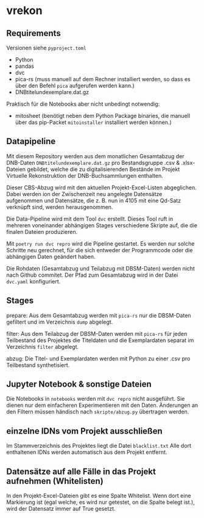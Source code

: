 # vrekon

## Requirements

Versionen siehe `pyproject.toml`

- Python
- pandas
- dvc
- pica-rs (muss manuell auf dem Rechner installiert werden, so dass es über den Befehl `pica` aufgerufen werden kann.)
- DNBtitelundexemplare.dat.gz

Praktisch für die Notebooks aber nicht unbedingt notwendig:

- mitosheet (benötigt neben dem Python Package binaries, die manuell über das pip-Packet `mitoinstaller` installiert werden können.)

## Datapipeline

Mit diesem Repository werden aus dem monatlichen Gesamtabzug der DNB-Daten `DNBtitelundexemplare.dat.gz` pro Bestandsgruppe .csv & .xlsx-Dateien gebildet, welche die zu digitalisierenden Bestände im Projekt Virtuelle Rekonstruktion der DNB-Buchsammlungen enthalten.

Dieser CBS-Abzug wird mit den aktuellen Projekt-Excel-Listen abgeglichen. Dabei werden ion der Zwischenzeit neu angelegte Datensätze aufgenommen und Datensätze, die z. B. nun in 4105 mit eine Qd-Satz verknüpft sind, werden herausgenommen.

Die Data-Pipeline wird mit dem Tool `dvc` erstellt. Dieses Tool ruft in mehreren voneinander abhängigen Stages verschiedene Skripte auf, die die finalen Dateien produzieren.

Mit `poetry run dvc repro` wird die Pipeline gestartet. Es werden nur solche Schritte neu gerechnet, für die sich entweder der Programmcode oder die abhängigen Daten geändert haben.

Die Rohdaten (Gesamtabzug und Teilabzug mit DBSM-Daten) werden nicht nach Github commitet. Der Pfad zum Gesamtabzug wird in der Datei `dvc.yaml` konfiguriert.

## Stages

prepare: Aus dem Gesamtabzug werden mit `pica-rs` nur die DBSM-Daten gefiltert und im Verzeichnis `dump` abgelegt.

filter: Aus dem Teilabzug der DBSM-Daten werden mit `pica-rs` für jeden Teilbestand des Projektes die Titeldaten und die Exemplardaten separat im Verzeichnis `filter` abgelegt.

abzug: Die Titel- und Exemplardaten werden mit Python zu einer .csv pro Teilbestand synthetisiert.

## Jupyter Notebook & sonstige Dateien

Die Notebooks in `notebooks` werden mit `dvc repro` nicht ausgeführt. Sie dienen nur dem einfacheren Experimentieren mit den Daten. Änderungen an den Filtern müssen händisch nach `skripte/abzug.py` übertragen werden.

## einzelne IDNs vom Projekt ausschließen

Im Stammverzeichnis des Projektes liegt die Datei `blacklist.txt` Alle dort enthaltenen IDNs werden automatisch aus dem Projekt entfernt.

## Datensätze auf alle Fälle in das Projekt aufnehmen (Whitelisten)

In den Projekt-Excel-Dateien gibt es eine Spalte Whitelist. Wenn dort eine Markierung ist (egal welche, es wird nur getestet, on die Spalte belegt ist.), wird der Datensatz immer auf True gesetzt.
